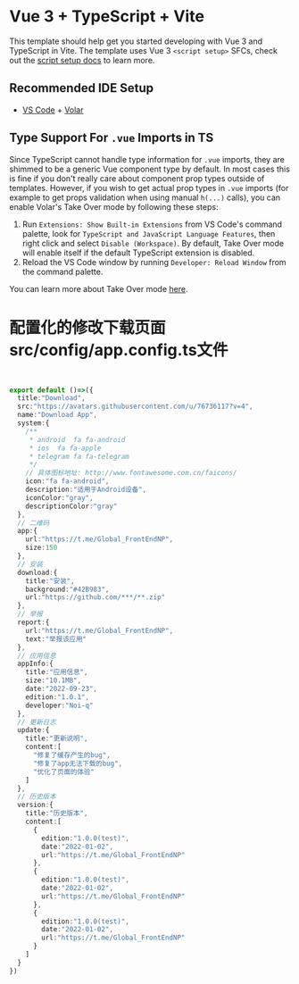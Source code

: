 # Vue 3 + TypeScript + Vite

This template should help get you started developing with Vue 3 and TypeScript in Vite. The template uses Vue 3 `<script setup>` SFCs, check out the [script setup docs](https://v3.vuejs.org/api/sfc-script-setup.html#sfc-script-setup) to learn more.

## Recommended IDE Setup

- [VS Code](https://code.visualstudio.com/) + [Volar](https://marketplace.visualstudio.com/items?itemName=Vue.volar)

## Type Support For `.vue` Imports in TS

Since TypeScript cannot handle type information for `.vue` imports, they are shimmed to be a generic Vue component type by default. In most cases this is fine if you don't really care about component prop types outside of templates. However, if you wish to get actual prop types in `.vue` imports (for example to get props validation when using manual `h(...)` calls), you can enable Volar's Take Over mode by following these steps:

1. Run `Extensions: Show Built-in Extensions` from VS Code's command palette, look for `TypeScript and JavaScript Language Features`, then right click and select `Disable (Workspace)`. By default, Take Over mode will enable itself if the default TypeScript extension is disabled.
2. Reload the VS Code window by running `Developer: Reload Window` from the command palette.

You can learn more about Take Over mode [here](https://github.com/johnsoncodehk/volar/discussions/471).


# 配置化的修改下载页面src/config/app.config.ts文件

```TypeScript


export default ()=>({
  title:"Download",
  src:"https://avatars.githubusercontent.com/u/76736117?v=4",
  name:"Download App",
  system:{
    /**
     * android  fa fa-android
     * ios  fa fa-apple
     * telegram fa fa-telegram
     */
    // 具体图标地址: http://www.fontawesome.com.cn/faicons/
    icon:"fa fa-android",
    description:"适用于Android设备",
    iconColor:"gray",
    descriptionColor:"gray"
  },
  // 二维码
  app:{
    url:"https://t.me/Global_FrontEndNP",
    size:150
  },
  // 安装
  download:{
    title:"安装",
    background:"#42B983",
    url:"https://github.com/***/**.zip"
  },
  // 举报
  report:{
    url:"https://t.me/Global_FrontEndNP",
    text:"举报该应用"
  },
  // 应用信息
  appInfo:{
    title:"应用信息",
    size:"10.1MB",
    date:"2022-09-23",
    edition:"1.0.1",
    developer:"Noi-q"
  },
  // 更新日志
  update:{
    title:"更新说明",
    content:[
      "修复了缓存产生的bug",
      "修复了app无法下载的bug",
      "优化了页面的体验"
    ]
  },
  // 历史版本
  version:{
    title:"历史版本",
    content:[
      {
        edition:"1.0.0(test)",
        date:"2022-01-02",
        url:"https://t.me/Global_FrontEndNP"
      },
      {
        edition:"1.0.0(test)",
        date:"2022-01-02",
        url:"https://t.me/Global_FrontEndNP"
      },
      {
        edition:"1.0.0(test)",
        date:"2022-01-02",
        url:"https://t.me/Global_FrontEndNP"
      }
    ]
  }
})
```
